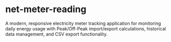 # net-meter-reading
A modern, responsive electricity meter tracking application for monitoring daily energy usage with Peak/Off-Peak import/export calculations, historical data management, and CSV export functionality.
